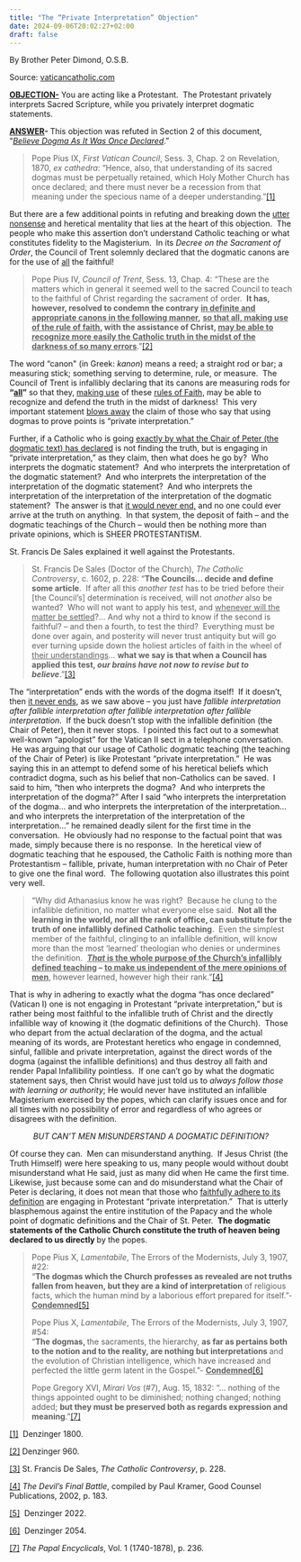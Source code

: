 ```yaml
---
title: "The “Private Interpretation” Objection"
date: 2024-09-06T20:02:27+02:00
draft: false
---
```



By Brother Peter Dimond, O.S.B.

Source: [vaticancatholic.com](https://vaticancatholic.com/private-interpretation/)

<div class="quotation-red">
<p><strong><u>OBJECTION-</u></strong> You are acting like a Protestant.  The Protestant privately interprets Sacred Scripture, while you privately interpret dogmatic statements.</p>
</div>
<p><strong><u>ANSWER</u>- </strong>This objection was refuted in Section 2 of this document, “<a href="https://vaticancatholic.com/believe-dogma-as-once-declared/"><em>Believe Dogma As It Was Once Declared</em></a>.”</p>
<blockquote>
<p>Pope Pius IX, <em>First Vatican Council</em>, Sess. 3, Chap. 2 on Revelation, 1870, <em>ex cathedra</em>: “Hence, also, that understanding of its sacred dogmas must be perpetually retained, which Holy Mother Church has once declared; and there must never be a recession from that meaning under the specious name of a deeper understanding.”<a href="#_edn1" name="_ednref1">[1]</a></p>
</blockquote>
<p>But there are a few additional points in refuting and breaking down the <u>utter nonsense</u> and heretical mentality that lies at the heart of this objection.  The people who make this assertion don’t understand Catholic teaching or what constitutes fidelity to the Magisterium.  In its <em>Decree on the Sacrament of Order</em>, the Council of Trent solemnly declared that the dogmatic canons are for the use of <u>all</u> the faithful!</p>
<blockquote>
<p>Pope Pius IV, <em>Council of Trent</em>, Sess. 13, Chap. 4: “These are the matters which in general it seemed well to the sacred Council to teach to the faithful of Christ regarding the sacrament of order.  <strong>It has, however, resolved to condemn the contrary</strong> <strong><u>in definite and appropriate canons in the following manner</u></strong><strong>,</strong> <strong><u>so that all, making use of the rule of faith</u></strong><strong>, with the assistance of Christ, <u>may be able to recognize more easily the Catholic truth in the midst of the darkness of so many errors</u></strong>.”<a href="#_edn2" name="_ednref2">[2]</a></p>
</blockquote>
<p>The word “canon" (in Greek: <em>kanon</em>) means a reed; a straight rod or bar; a measuring stick; something serving to determine, rule, or measure.  The Council of Trent is infallibly declaring that its canons are measuring rods for <strong>“<u>all</u>”</strong> so that they, <u>making use</u> of these <u>rules of Faith,</u> may be able to recognize and defend the truth in the midst of darkness!  This very important statement <u>blows away</u> the claim of those who say that using dogmas to prove points is “private interpretation.” </p>
<p>Further, if a Catholic who is going <u>exactly by what the Chair of Peter (the dogmatic text) has declared</u> is not finding the truth, but is engaging in “private interpretation,” as they claim, then what does he go by?  Who interprets the dogmatic statement?  And who interprets the interpretation of the dogmatic statement?  And who interprets the interpretation of the interpretation of the dogmatic statement?  And who interprets the interpretation of the interpretation of the interpretation of the dogmatic statement?  The answer is that <u>it would never end,</u> and no one could ever arrive at the truth on anything.  In that system, the deposit of faith – and the dogmatic teachings of the Church – would then be nothing more than private opinions, which is SHEER PROTESTANTISM. </p>
<p>St. Francis De Sales explained it well against the Protestants.</p>
<blockquote>
<p>St. Francis De Sales (Doctor of the Church), <em>The Catholic Controversy</em>, c. 1602, p. 228: “<strong>The Councils… decide and define some article</strong>.  If after all this <em>another test</em> has to be tried before their [the Council’s] determination is received, will not <em>another</em> also be wanted?  Who will not want to apply his test, and <u>whenever will the matter be settled</u>?... And why not a third to know if the second is faithful? – and then a fourth, to test the third?  Everything must be done over again, and posterity will never trust antiquity but will go ever turning upside down the holiest articles of faith in the wheel of <u>their understandings</u>… <strong>what we say is that when a Council has applied this test, <em>our brains have not now to revise but to believe</em></strong>.”<a href="#_edn3" name="_ednref3">[3]</a> </p>
</blockquote>
<p>The “interpretation” ends with the words of the dogma itself!  If it doesn’t, then <u>it never ends</u>, as we saw above – you just have <em>fallible interpretation after fallible interpretation after fallible interpretation after fallible interpretation</em>.  If the buck doesn’t stop with the infallible definition (the Chair of Peter), then it never stops.  I pointed this fact out to a somewhat well-known “apologist” for the Vatican II sect in a telephone conversation.  He was arguing that our usage of Catholic dogmatic teaching (the teaching of the Chair of Peter) is like Protestant “private interpretation.”  He was saying this in an attempt to defend some of his heretical beliefs which contradict dogma, such as his belief that non-Catholics can be saved.  I said to him, “then who interprets the dogma?  And who interprets the interpretation of the dogma?” After I said “who interprets the interpretation of the dogma… and who interprets the interpretation of the interpretation… and who interprets the interpretation of the interpretation of the interpretation…” he remained deadly silent for the first time in the conversation.  He obviously had no response to the factual point that was made, simply because there is no response.  In the heretical view of dogmatic teaching that he espoused, the Catholic Faith is nothing more than Protestantism – fallible, private, human interpretation with no Chair of Peter to give one the final word.  The following quotation also illustrates this point very well.</p>
<blockquote>
<p>“Why did Athanasius know he was right?  Because he clung to the infallible definition, no matter what everyone else said.  <strong>Not all the learning in the world, nor all the rank of office, can substitute for the truth of one infallibly defined Catholic teaching</strong>.  Even the simplest member of the faithful, clinging to an infallible definition, will know more than the most ‘learned’ theologian who denies or undermines the definition.  <strong><em><u>That</u></em><u> is the whole purpose of the Church’s infallibly defined teaching</u> – <u>to make us independent of the mere opinions of men</u></strong>, however learned, however high their rank.”<a href="#_edn4" name="_ednref4">[4]</a></p>
</blockquote>
<p>That is why in adhering to exactly what the dogma “has once declared” (Vatican I) one is not engaging in Protestant “private interpretation,” but is rather being most faithful to the infallible truth of Christ and the directly infallible way of knowing it (the dogmatic definitions of the Church).  Those who depart from the actual declaration of the dogma, and the actual meaning of its words, are Protestant heretics who engage in condemned, sinful, fallible and private interpretation, against the direct words of the dogma (against the infallible definitions) and thus destroy all faith and render Papal Infallibility pointless.  If one can’t go by what the dogmatic statement says, then Christ would have just told us to <em>always follow those with learning or authority</em>; He would never have instituted an infallible Magisterium exercised by the popes, which can clarify issues once and for all times with no possibility of error and regardless of who agrees or disagrees with the definition.</p>
<p style="text-align: center;"><em>BUT CAN’T MEN MISUNDERSTAND A DOGMATIC DEFINITION?</em></p>
<p>Of course they can.  Men can misunderstand anything.  If Jesus Christ (the Truth Himself) were here speaking to us, many people would without doubt misunderstand what He said, just as many did when He came the first time.  Likewise, just because some can and do misunderstand what the Chair of Peter is declaring, it does not mean that those who <u>faithfully adhere to its definition</u> are engaging in Protestant “private interpretation.”  That is utterly blasphemous against the entire institution of the Papacy and the whole point of dogmatic definitions and the Chair of St. Peter.  <strong>The dogmatic statements of the Catholic Church constitute the truth of heaven being declared to us directly </strong>by the popes. </p>
<blockquote>
<p>Pope Pius X, <em>Lamentabile</em>, The Errors of the Modernists, July 3, 1907, #22:<br />“<strong>The dogmas which the Church professes as revealed are not truths fallen from heaven, but they are a kind of interpretation</strong> of religious facts, which the human mind by a laborious effort prepared for itself.”- <strong><u>Condemned</u></strong><a href="#_edn5" name="_ednref5">[5]</a></p>
<p>Pope Pius X, <em>Lamentabile</em>, The Errors of the Modernists, July 3, 1907, #54:<br />“<strong>The dogmas, </strong>the sacraments, the hierarchy, <strong>as far as pertains both to the notion and to the reality, are nothing but interpretations </strong>and the evolution of Christian intelligence, which have increased and perfected the little germ latent in the Gospel.”- <strong><u>Condemned</u></strong><a href="#_edn6" name="_ednref6">[6]</a></p>
<p>Pope Gregory XVI, <em>Mirari Vos</em> (#7), Aug. 15, 1832: “… nothing of the things appointed ought to be diminished; nothing changed; nothing added; <strong>but they must be preserved both as regards expression and meaning</strong>.”<a href="#_edn7" name="_ednref7">[7]</a></p>
</blockquote>

<div class="footnotes">
<div>
<p><a href="#_ednref1" name="_edn1">[1]</a>  Denzinger 1800.</p>
</div>
<div>
<p><a href="#_ednref2" name="_edn2">[2]</a> Denzinger 960.</p>
</div>
<div>
<p><a href="#_ednref3" name="_edn3">[3]</a> St. Francis De Sales, <em>The Catholic Controversy</em>, p. 228.</p>
</div>
<div>
<p><a href="#_ednref4" name="_edn4">[4]</a> <em>The Devil’s Final Battle</em>, compiled by Paul Kramer, Good Counsel Publications, 2002, p. 183.</p>
</div>
<div>
<p><a href="#_ednref5" name="_edn5">[5]</a>  Denzinger 2022.</p>
</div>
<div>
<p><a href="#_ednref6" name="_edn6">[6]</a>  Denzinger 2054.</p>
</div>
<div>
<p><a href="#_ednref7" name="_edn7">[7]</a> <em>The Papal Encyclicals</em>, Vol. 1 (1740-1878), p. 236.</p>
</div>
</div>
</div>
